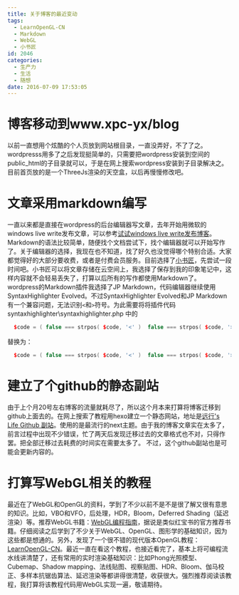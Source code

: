 ```yaml
---
title: 关于博客的最近变动
tags:
  - LearnOpenGL-CN
  - Markdown
  - WebGL
  - 小书匠
id: 2046
categories:
  - 生产力
  - 生活
  - 随想
date: 2016-07-09 17:53:05
---
```


# 博客移动到www.xpc-yx/blog

以前一直想用个炫酷的个人页放到网站根目录，一直没弄好，不了了之。wordpresss用多了之后发现挺简单的，只需要把wordpress安装到空间的public_html的子目录就可以，于是在网上搜索wordpress安装到子目录解决之。目前首页放的是一个ThreeJs渲染的天空盒，以后再慢慢修改吧。

# 文章采用markdown编写

一直以来都是直接在wordpress的后台编辑器写文章，去年开始用微软的windows live write发布文章，可以参考[试试windows live write发布博客](http://www.xpc-yx.com/blog/2015/11/25/%E8%AF%95%E8%AF%95windows-live-write%E5%8F%91%E5%B8%83%E5%8D%9A%E5%AE%A2/)。
Markdown的语法比较简单，随便找个文档尝试下，找个编辑器就可以开始写作了。关于编辑器的选择，我现在也不知道，找了好久也没觉得哪个特别合适。大家都觉得好的大部分要收费，或者是付费会员服务。目前选择了[小书匠](http://soft.xiaoshujiang.com/)，先尝试一段时间吧。小书匠可以将文章存储在云空间上，我选择了保存到我的印象笔记中，这样内容就不会轻易丢失了，打算以后所有的写作都使用Markdown了。
wordpress的Markdown插件我选择了JP Markdown，代码编辑器继续使用SyntaxHighlighter Evolved。不过SyntaxHighlighter Evolved和JP Markdown有一个兼容问题，无法识别`<`和`>`符号。为此需要将将插件代码syntaxhighlighter\syntaxhighlighter.php 中的

``` cpp
  $code = ( false === strpos( $code, '<' )  false === strpos( $code, '>' )  2 == $this->get_code_format($post) ) ? strip_tags( $code ) : htmlspecialchars( $code ); 
```

替换为：

``` cpp
  $code = ( false === strpos( $code, '<' )  false === strpos( $code, '>' ) ) ? strip_tags( $code ) : htmlspecialchars( $code ); 
```

# 建立了个github的静态副站

由于上个月20号左右博客的流量就耗尽了，所以这个月本来打算将博客迁移到github上面去的。在网上搜索了教程用hexo建立一个静态网站，地址是[远行's Life Github 副站](https://xpc-yx.github.io/)。使用的是最流行的next主题。由于我的博客文章实在太多了，前言过程中出现不少错误，忙了两天后发现迁移过去的文章格式也不对，只得作罢。把全部迁移过去耗费的时间实在需要太多了。
不过，这个github副站也是可能会更新内容的。

# 打算写WebGL相关的教程

最近在了WebGL和OpenGL的资料，学到了不少以前不是不是很了解又很有意思的知识。比如，VBO和VFO，后处理，HDR，Bloom，Deferred Shading（延迟渲染）等。推荐WebGL书籍：[WebGL编程指南](https://book.douban.com/subject/25909351/)，据说是类似红宝书的官方推荐书籍。仔细阅读之后学到了不少关于WebGL、OpenGL、图形学的基础知识，因为这些都是想通的。另外，发现了一个很不错的现代版本OpenGL教程：[ LearnOpenGL-CN](https://learnopengl-cn.readthedocs.io/zh/latest/)。最近一直在看这个教程，也接近看完了，基本上将可编程流水线讲清楚了，还有常用的实时渲染基础知识：比如Phong光照模型、Cubemap、Shadow mapping、法线贴图、视察贴图、HDR、Bloom、伽马校正、多样本抗锯齿算法、延迟渲染等都讲得很清楚，收获很大。强烈推荐阅读该教程，我打算将该教程代码用WebGL实现一遍，敬请期待。